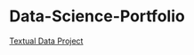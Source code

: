 # Data-Science-Portfolio
[Textual Data Project](http/natesock.github.io/Data-Science-Portfolio/blob/main/TextualDataProject.html)
